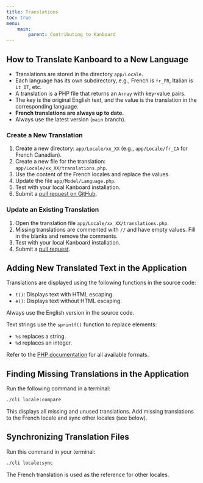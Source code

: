 ```yaml
---
title: Translations
toc: true
menu:
    main:
        parent: Contributing to Kanboard
---
```


## How to Translate Kanboard to a New Language

- Translations are stored in the directory `app/Locale`.
- Each language has its own subdirectory, e.g., French is `fr_FR`, Italian is `it_IT`, etc.
- A translation is a PHP file that returns an `Array` with key-value pairs.
- The key is the original English text, and the value is the translation in the corresponding language.
- **French translations are always up to date.**
- Always use the latest version (`main` branch).

### Create a New Translation

1. Create a new directory: `app/Locale/xx_XX` (e.g., `app/Locale/fr_CA` for French Canadian).
2. Create a new file for the translation: `app/Locale/xx_XX/translations.php`.
3. Use the content of the French locales and replace the values.
4. Update the file `app/Model/Language.php`.
5. Test with your local Kanboard installation.
6. Submit a [pull request on GitHub](https://help.github.com/articles/using-pull-requests/).

### Update an Existing Translation

1. Open the translation file `app/Locale/xx_XX/translations.php`.
2. Missing translations are commented with `//` and have empty values. Fill in the blanks and remove the comments.
3. Test with your local Kanboard installation.
4. Submit a [pull request](https://help.github.com/articles/using-pull-requests/).

## Adding New Translated Text in the Application

Translations are displayed using the following functions in the source code:

- `t()`: Displays text with HTML escaping.
- `e()`: Displays text without HTML escaping.

Always use the English version in the source code.

Text strings use the `sprintf()` function to replace elements:

- `%s` replaces a string.
- `%d` replaces an integer.

Refer to the [PHP documentation](http://php.net/sprintf) for all available formats.

## Finding Missing Translations in the Application

Run the following command in a terminal:

```bash
./cli locale:compare
```

This displays all missing and unused translations. Add missing translations to the French locale and sync other locales (see below).

## Synchronizing Translation Files

Run this command in your terminal:

```bash
./cli locale:sync
```

The French translation is used as the reference for other locales.
